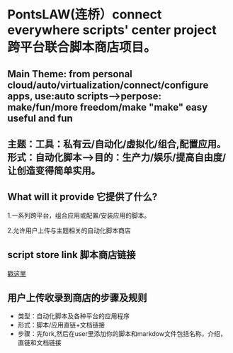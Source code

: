 # PontsLAW(连桥）connect everywhere scripts' center project 跨平台联合脚本商店项目。

## Main Theme: from personal cloud/auto/virtualization/connect/configure apps, use:auto scripts-->perpose: make/fun/more freedom/make "make" easy useful and fun

## 主题：工具：私有云/自动化/虚拟化/组合,配置应用。 形式：自动化脚本-->目的：生产力/娱乐/提高自由度/让创造变得简单实用。

## What will it provide 它提供了什么?
1.一系列跨平台，组合应用或配置/安装应用的脚本。

2.允许用户上传与主题相关的自动化脚本商店

## script store link 脚本商店链接

[戳这里](https://coda.io/d/Ponts-store_dhlxeQXja8k)

## 用户上传收录到商店的步骤及规则

- 类型：自动化脚本及各种平台的应用程序
- 形式：脚本/应用直链+文档链接
- 步骤：先fork,然后在user里添加你的脚本和markdow文件包括名称，介绍，直链和文档链接

